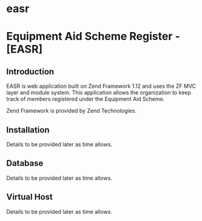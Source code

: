 # easr
Equipment Aid Scheme Register - [EASR]
======================================

Introduction
------------
EASR is web application built on Zend Framework 1.12 and uses
the ZF MVC layer and module system. 
This application allows the organization to keep track of members registered under
the Equipment Aid Scheme.

Zend Framework is provided by Zend Technologies.

Installation
------------

Details to be provided later as time allows.


Database
--------
Details to be provided later as time allows.

Virtual Host
------------
Details to be provided later as time allows.
